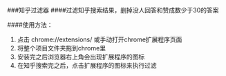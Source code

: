 ###知乎过滤器
####过滤知乎搜索结果，删掉没人回答和赞成数少于30的答案

####使用方法：

1. 点击 chrome://extensions/ 或手动打开chrome扩展程序页面
2. 将整个项目文件夹拖到chrome里
3. 安装完之后浏览器右上角会出现扩展程序的图标
4. 在知乎搜索完之后，点击扩展程序的图标来执行过滤